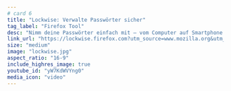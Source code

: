 ```yaml
---
# card 6
title: "Lockwise: Verwalte Passwörter sicher"
tag_label: "Firefox Tool"
desc: "Nimm deine Passwörter einfach mit – vom Computer auf Smartphone oder Tablet, iOS und/oder Android. Passwörter merken, kannste vergessen. "
link_url: "https://lockwise.firefox.com?utm_source=www.mozilla.org&utm_medium=referral&utm_campaign=homepage&utm_content=card"
size: "medium"
image: "lockwise.jpg"
aspect_ratio: "16-9"
include_highres_image: true
youtube_id: "yW7KdWVYng0"
media_icon: "video"
---
```

